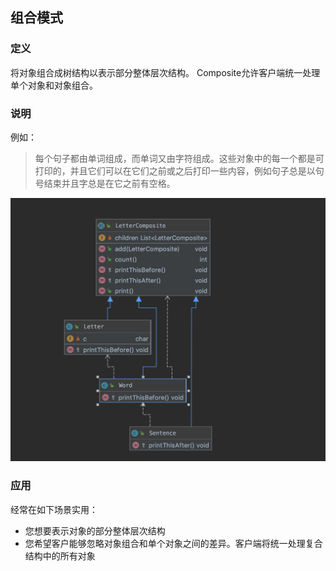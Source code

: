 ## 组合模式

### 定义

将对象组合成树结构以表示部分整体层次结构。 Composite允许客户端统一处理单个对象和对象组合。

### 说明

例如：

>每个句子都由单词组成，而单词又由字符组成。这些对象中的每一个都是可打印的，并且它们可以在它们之前或之后打印一些内容，例如句子总是以句号结束并且字总是在它之前有空格。


![omposite](https://raw.githubusercontent.com/Jximing/git_resources/master/pictures/Composite.jpg)

### 应用

经常在如下场景实用：

- 您想要表示对象的部分整体层次结构
- 您希望客户能够忽略对象组合和单个对象之间的差异。客户端将统一处理复合结构中的所有对象